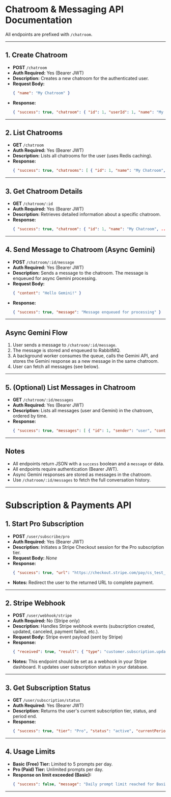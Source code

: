 # Chatroom & Messaging API Documentation

All endpoints are prefixed with `/chatroom`.

---

## 1. Create Chatroom
- **POST** `/chatroom`
- **Auth Required:** Yes (Bearer JWT)
- **Description:** Creates a new chatroom for the authenticated user.
- **Request Body:**
  ```json
  { "name": "My Chatroom" }
  ```
- **Response:**
  ```json
  { "success": true, "chatroom": { "id": 1, "userId": 1, "name": "My Chatroom", ... } }
  ```

---

## 2. List Chatrooms
- **GET** `/chatroom`
- **Auth Required:** Yes (Bearer JWT)
- **Description:** Lists all chatrooms for the user (uses Redis caching).
- **Response:**
  ```json
  { "success": true, "chatrooms": [ { "id": 1, "name": "My Chatroom", ... } ] }
  ```

---

## 3. Get Chatroom Details
- **GET** `/chatroom/:id`
- **Auth Required:** Yes (Bearer JWT)
- **Description:** Retrieves detailed information about a specific chatroom.
- **Response:**
  ```json
  { "success": true, "chatroom": { "id": 1, "name": "My Chatroom", ... } }
  ```

---

## 4. Send Message to Chatroom (Async Gemini)
- **POST** `/chatroom/:id/message`
- **Auth Required:** Yes (Bearer JWT)
- **Description:** Sends a message to the chatroom. The message is enqueued for async Gemini processing.
- **Request Body:**
  ```json
  { "content": "Hello Gemini!" }
  ```
- **Response:**
  ```json
  { "success": true, "message": "Message enqueued for processing" }
  ```

---

## Async Gemini Flow
1. User sends a message to `/chatroom/:id/message`.
2. The message is stored and enqueued to RabbitMQ.
3. A background worker consumes the queue, calls the Gemini API, and stores the Gemini response as a new message in the same chatroom.
4. User can fetch all messages (see below).

---

## 5. (Optional) List Messages in Chatroom
- **GET** `/chatroom/:id/messages`
- **Auth Required:** Yes (Bearer JWT)
- **Description:** Lists all messages (user and Gemini) in the chatroom, ordered by time.
- **Response:**
  ```json
  { "success": true, "messages": [ { "id": 1, "sender": "user", "content": "Hi" }, { "id": 2, "sender": "gemini", "content": "Hello!" } ] }
  ```

---

## Notes
- All endpoints return JSON with a `success` boolean and a `message` or data.
- All endpoints require authentication (Bearer JWT).
- Async Gemini responses are stored as messages in the chatroom.
- Use `/chatroom/:id/messages` to fetch the full conversation history. 

---

# Subscription & Payments API

## 1. Start Pro Subscription
- **POST** `/user/subscribe/pro`
- **Auth Required:** Yes (Bearer JWT)
- **Description:** Initiates a Stripe Checkout session for the Pro subscription tier.
- **Request Body:** _None_
- **Response:**
  ```json
  { "success": true, "url": "https://checkout.stripe.com/pay/cs_test_..." }
  ```
- **Notes:** Redirect the user to the returned URL to complete payment.

---

## 2. Stripe Webhook
- **POST** `/user/webhook/stripe`
- **Auth Required:** No (Stripe only)
- **Description:** Handles Stripe webhook events (subscription created, updated, canceled, payment failed, etc.).
- **Request Body:** Stripe event payload (sent by Stripe)
- **Response:**
  ```json
  { "received": true, "result": { "type": "customer.subscription.updated" } }
  ```
- **Notes:** This endpoint should be set as a webhook in your Stripe dashboard. It updates user subscription status in your database.

---

## 3. Get Subscription Status
- **GET** `/user/subscription/status`
- **Auth Required:** Yes (Bearer JWT)
- **Description:** Returns the user's current subscription tier, status, and period end.
- **Response:**
  ```json
  { "success": true, "tier": "Pro", "status": "active", "currentPeriodEnd": "2024-07-31T23:59:59.000Z" }
  ```

---

## 4. Usage Limits
- **Basic (Free) Tier:** Limited to 5 prompts per day.
- **Pro (Paid) Tier:** Unlimited prompts per day.
- **Response on limit exceeded (Basic):**
  ```json
  { "success": false, "message": "Daily prompt limit reached for Basic users. Upgrade to Pro for unlimited access." }
  ```

--- 